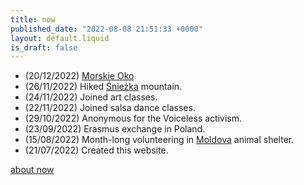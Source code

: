 ```yaml
---
title: now
published_date: "2022-08-08 21:51:33 +0000"
layout: default.liquid
is_draft: false
---
```



- (20/12/2022) <a href=poland.html#h1>Morskie Oko</a>
- (26/11/2022) Hiked <a href=poland.html>Śnieżka</a> mountain.
- (24/11/2022) Joined art classes.
- (22/11/2022) Joined salsa dance classes.
- (29/10/2022) Anonymous for the Voiceless activism.
- (23/09/2022) Erasmus exchange in Poland.
- (15/08/2022) Month-long volunteering in <a href=moldova.html>Moldova</a> animal shelter.
- (21/07/2022) Created this website.
<!-- - Learning web development -->
<!-- - Doing volunteering in Moldavia -->
<!-- - Practicing Socratic Dialogue -->
<!-- - Learning recipes -->

[about now](https://nownownow.com/about)
